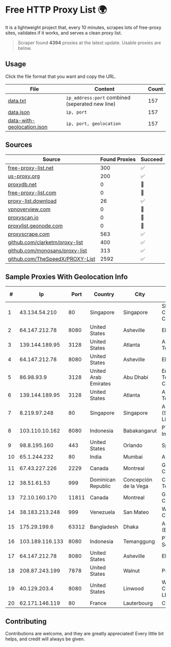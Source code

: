 
# Free HTTP Proxy List 🌍

It is a lightweight project that, every 10 minutes, scrapes lots of free-proxy sites, validates if it works, and serves a clean proxy list.


> Scraper found **4394** proxies at the latest update. Usable proxies are below.

## Usage

Click the file format that you want and copy the URL.


|File|Content|Count|
|----|-------|-----|
|[data.txt](https://raw.githubusercontent.com/themiralay/Proxy-List-World/master/data.txt)|`ip_address:port` combined (seperated new line)|157|
|[data.json](https://raw.githubusercontent.com/themiralay/Proxy-List-World/master/data.json)|`ip, port`|157|
|[data-with-geolocation.json](https://raw.githubusercontent.com/themiralay/Proxy-List-World/master/data-with-geolocation.json)|`ip, port, geolocation`|157|

## Sources

|Source|Found Proxies|Succeed|
|------|-------------|-------|
|[free-proxy-list.net](https://free-proxy-list.net)|300|✅|
|[us-proxy.org](https://www.us-proxy.org)|200|✅|
|[proxydb.net](http://proxydb.net)|0|🚫|
|[free-proxy-list.com](https://free-proxy-list.com/?page=&port=&type%5B%5D=http&type%5B%5D=https&up_time=0&search=Search)|0|🚫|
|[proxy-list.download](https://www.proxy-list.download/HTTP)|26|✅|
|[vpnoverview.com](https://vpnoverview.com/privacy/anonymous-browsing/free-proxy-servers)|0|🚫|
|[proxyscan.io](https://www.proxyscan.io)|0|🚫|
|[proxylist.geonode.com](https://proxylist.geonode.com/api/proxy-list?limit=300&page=1&sort_by=lastChecked&sort_type=desc&protocols=http,https)|0|🚫|
|[proxyscrape.com](https://api.proxyscrape.com/v2/?request=displayproxies&protocol=http&timeout=10000&country=all&ssl=all&anonymity=all)|563|✅|
|[github.com/clarketm/proxy-list](https://raw.githubusercontent.com/clarketm/proxy-list/master/proxy-list-raw.txt)|400|✅|
|[github.com/monosans/proxy-list](https://raw.githubusercontent.com/monosans/proxy-list/main/proxies/http.txt)|313|✅|
|[github.com/TheSpeedX/PROXY-List](https://raw.githubusercontent.com/TheSpeedX/PROXY-List/master/http.txt)|2592|✅|


## Sample Proxies With Geolocation Info

|#|Ip|Port|Country|City|Internet Service Provider|
|-|--|----|-------|----|-------------------------|
|1|43.134.54.210|80|Singapore|Singapore|Shenzhen Tencent Computer Systems Company Limited|
|2|64.147.212.78|8080|United States|Asheville|ERC Broadband|
|3|139.144.189.95|3128|United States|Atlanta|Akamai Technologies, Inc.|
|4|64.147.212.78|8080|United States|Asheville|ERC Broadband|
|5|86.98.93.9|3128|United Arab Emirates|Abu Dhabi|Emirates Telecommunications Corporation|
|6|139.144.189.95|3128|United States|Atlanta|Akamai Technologies, Inc.|
|7|8.219.97.248|80|Singapore|Singapore|Alibaba Cloud (Singapore) Private Limited|
|8|103.110.10.162|8080|Indonesia|Babakangarut|PT Citra Jelajah Informatika|
|9|98.8.195.160|443|United States|Orlando|Spectrum|
|10|65.1.244.232|80|India|Mumbai|Amazon.com|
|11|67.43.227.226|2229|Canada|Montreal|GloboTech Communications|
|12|38.51.61.53|999|Dominican Republic|Concepción de la Vega|Central Solutions Technology S.R.L.|
|13|72.10.160.170|11811|Canada|Montreal|GloboTech Communications|
|14|38.183.213.248|999|Venezuela|San Mateo|WISP TECNOGER, C.A.|
|15|175.29.199.6|63312|Bangladesh|Dhaka|Access Telecom (BD) Ltd|
|16|103.189.116.133|8080|Indonesia|Temanggung|PT Callysta Total Solusindo|
|17|64.147.212.78|8080|United States|Asheville|ERC Broadband|
|18|208.87.243.199|7878|United States|Walnut|Psychz Networks|
|19|40.129.203.4|8080|United States|Linwood|Windstream Communications LLC|
|20|62.171.146.119|80|France|Lauterbourg|Contabo GmbH|



## Contributing

Contributions are welcome, and they are greatly appreciated! Every
little bit helps, and credit will always be given.

